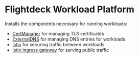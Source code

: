# Flightdeck Workload Platform

Installs the components necessary for running workloads:

* [CertManager](../cert-manager) for managing TLS certificates
* [ExternalDNS](../external-dns) for managing DNS entries for workloads
* [Istio](../istio) for securing traffic between workloads
* [Istio ingress gateway](../istio-ingress) for serving public traffic
